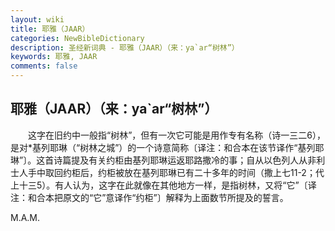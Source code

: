 ```yaml
---
layout: wiki
title: 耶雅（JAAR）
categories: NewBibleDictionary
description: 圣经新词典 - 耶雅（JAAR）（来：ya`ar“树林”）
keywords: 耶雅, JAAR
comments: false
---
```


## 耶雅（JAAR）（来：ya`ar“树林”）

　　这字在旧约中一般指“树林”，但有一次它可能是用作专有名称（诗一三二6），是对*基列耶琳（“树林之城”）的一个诗意简称〔译注：和合本在该节译作“基列耶琳”〕。这首诗篇提及有关约柜由基列耶琳运返耶路撒冷的事；自从以色列人从非利士人手中取回约柜后，约柜被放在基列耶琳已有二十多年的时间（撒上七11-2；代上十三5）。有人认为，这字在此就像在其他地方一样，是指树林，又将“它”〔译注：和合本把原文的“它”意译作“约柜”〕解释为上面数节所提及的誓言。

M.A.M.









